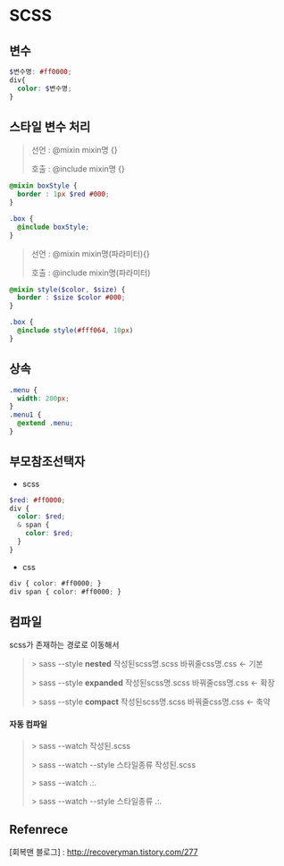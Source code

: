 # SCSS

## 변수

````scss
$변수명: #ff0000;
div{
  color: $변수명;
}
````



## 스타일 변수 처리

> 선언 : @mixin mixin명 {}
>
> 호출 : @include mixin명 {}

````scss
@mixin boxStyle {
  border : 1px $red #000;
}

.box {
  @include boxStyle;
}
````



> 선언 : @mixin mixin명(파라미터){}
>
> 호출 : @include mixin명(파라미터)

````scss
@mixin style($color, $size) {
  border : $size $color #000;
}

.box {
  @include style(#fff064, 10px)
}
````



## 상속

````scss
.menu {
  width: 200px;
}
.menu1 {
  @extend .menu;
}
````



## 부모참조선택자

- scss

````scss
$red: #ff0000;
div {
  color: $red;
  & span {
    color: $red;
  }
}
````

- css

````typescript
div { color: #ff0000; }
div span { color: #ff0000; }
````



## 컴파일

scss가 존재하는 경로로 이동해서

> \> sass --style **nested** 작성된scss명.scss 바꿔줄css명.css      <- 기본
>
> \> sass --style **expanded** 작성된scss명.scss 바꿔줄css명.css      <- 확장
>
> \> sass --style **compact** 작성된scss명.scss 바꿔줄css명.css      <- 축약



#### 자동 컴파일

> \> sass --watch 작성된.scss
>
> \> sass --watch --style 스타일종류 작성된.scss
>
> \> sass --watch .:. 
>
> \> sass --watch --style 스타일종류 .:. 



## Refenrece

 [회복맨 블로그] : http://recoveryman.tistory.com/277